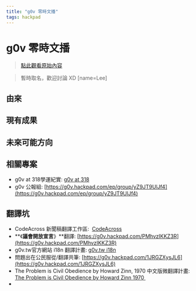 ```yaml
---
title: "g0v 零時文播"
tags: hackpad
---
```


# g0v 零時文播

> [點此觀看原始內容](https://g0v.hackpad.tw/vY8y5zLw8XI)

> 暫時取名，歡迎討論 XD
> [name=Lee]


## 由來



## 現有成果



## 未來可能方向



## 相關專案

- g0v at 318學運紀實: [g0v at 318](https://g0v.hackpad.tw/nw6cZukbHjO)
- g0v 公報組: [https://g0v.hackpad.com/ep/group/yZ9JT9UlJf4](https://g0v.hackpad.com/ep/group/yZ9JT9UlJf4)


## 翻譯坑

- CodeAcross 新聞稿翻譯工作區:   [CodeAcross](https://g0v.hackpad.tw/DI1xqUy1xxf)
- **《**議會開放宣言**》**翻譯: [https://g0v.hackpad.com/PMhvzIKKZ3R](https://g0v.hackpad.com/PMhvzIKKZ3R)
- g0v.tw官方網站 i18n 翻譯計畫: [g0v.tw i18n](https://g0v.hackpad.tw/l5C5CsSK33s)
- 問題出在公民服從/翻譯共筆: [https://g0v.hackpad.com/1JRGZXysJL6](https://g0v.hackpad.com/1JRGZXysJL6)
- The Problem is Civil Obedience by Howard Zinn, 1970 中文版微翻譯計畫: [The Problem is Civil Obedience by Howard Zinn 1970 ](https://g0v.hackpad.tw/uPRJAxQU1Pg)
-

